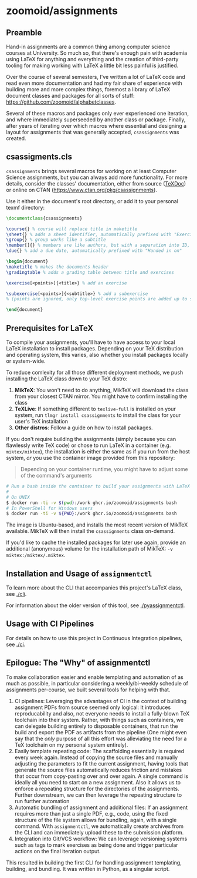 # zoomoid/assignments

## Preamble

Hand-in assignments are a common thing among computer science courses at
University. So much so, that there's enough pain with academia using LaTeX for
anything and everything and the creation of third-party tooling for making
working with LaTeX a little bit less painful is justified.

Over the course of several semesters, I've written a lot of LaTeX code and read
even more documentation and had my fair share of experience with building more
and more complex things, foremost a library of LaTeX document classes and
packages for all sorts of stuff: <https://github.com/zoomoid/alphabetclasses>.

Several of these macros and packages only ever experienced one iteration, and
where immediately superseeded by another class or package. Finally, after years
of iterating over which macros where essential and designing a layout for
assignments that was generally accepted, `csassignments` was created.

## csassigments.cls

`csassignments` brings several macros for working on at least Computer Science
assignments, but you can always add more functionality. For more details,
consider the classes' documentation, either from source ([TeXDoc](./tex/latex/csassignments/csassignments.dtx)) or
online on CTAN (<https://www.ctan.org/pkg/csassignments>).

Use it either in the document's root directory, or add it to your personal texmf
directory:

```latex
\documentclass{csassignments}

\course{} % course will replace title in maketitle
\sheet{} % adds a sheet identifier, automatically prefixed with "Exercise Sheet"
\group{} % group works like a subtitle
\member[]{} % members are like authors, but with a separation into ID, name, and surname
\due{} % add a due date, automatically prefixed with "Handed in on"

\begin{document}
\maketitle % makes the documents header
\gradingtable % adds a grading table between title and exercises

\exercise[<points>]{<title>} % add an exercise

\subexercise[<points>]{<subtitle>} % add a subexercise
% (points are ignored, only top-level exercise points are added up to sum in grading table)

\end{document}
```

## Prerequisites for LaTeX

To compile your assignments, you'll have to have access to your local LaTeX installation to install packages.
Depending on your TeX distribution and operating system, this varies, also whether you install packages locally
or system-wide.

To reduce comlexity for all those different deployment methods, we push installing the LaTeX class down to your
TeX distro:

1. **MikTeX**: You won't need to do anything, MikTeX will download the class from your closest CTAN mirror. You might have to confirm installing the class
2. **TeXLive**: If something different to `texlive-full` is installed on your system, run `tlmgr install csassignments` to install the class for your user's TeX installation
3. **Other distros**: Follow a guide on how to install packages.

If you don't require building the assignments (simply because you can flawlessly write TeX code) or chose to run LaTeX in a container (e.g. `miktex/miktex`), the installation is either the same as if you run from the host system, _or_ you use
the container image provided from this repository:

> Depending on your container runtime, you might have to adjust some of the command's arguments

```bash
# Run a bash inside the container to build your assignments with LaTeX directly
#
# On UNIX
$ docker run -ti -v $(pwd):/work ghcr.io/zoomoid/assignments bash
# In PowerShell for Windows users
$ docker run -ti -v ${PWD}:/work ghcr.io/zoomoid/assignments bash
```

The image is Ubuntu-based, and installs the most recent version of MikTeX available. MikTeX will then install the `csassignments` class on-demand.

If you'd like to cache the installed packages for later use again, provide an additional (anonymous) volume for the
installation path of MikTeX: `-v miktex:/miktex/.miktex`.

## Installation and Usage of `assignmentctl`

To learn more about the CLI that accompanies this project's LaTeX class, see [./cli](./cli/README.md).

For information about the older version of this tool, see [./pyassignmentctl](./pyassignmentctl/README.md).

## Usage with CI Pipelines

For details on how to use this project in Continuous Integration pipelines, see [./ci](./ci/README.md).

## Epilogue: The "Why" of assignmentctl

To make collaboration easier and enable templating and automation of as much as
possible, in particular considering a weekly/bi-weekly schedule of assignments
per-course, we built several tools for helping with that.

1. CI pipelines: Leveraging the advantages of CI in the context of building
   assignment PDFs from source seemed only logical: It introduces
   reproducability and also, not everyone needs to install a fully-blown TeX
   toolchain into their system. Rather, with things such as containers, we can
   delegate building entirely to disposable containers, that run the build and
   export the PDF as artifacts from the pipeline (One might even say that the
   _only_ purpose of all this effort was alleviating the need for a TeX
   toolchain on my personal system entirely).
2. Easily template repeating code: The scaffolding essentially is required every week
   again. Instead of copying the source files
   and manually adjusting the parameters to fit the current assignment, having
   tools that generate the source files automatically reduces friction and
   mistakes that occur from copy-pasting over and over again. A single command
   is ideally all you need to start on a new assignment. Also it allows us to
   enforce a repeating structure for the directories of the assignments. Further
   downstream, we can then leverage the repeating structure to run further
   automation
3. Automatic bundling of assignment and additional files: If an assignment requires more
   than just a single PDF, e.g., code, using the fixed structure of the file system allows
   for bundling, again, with a single command. With `assignmentctl`, we automatically create
   archives from the CLI and can immediately upload these to the submission platform.
4. Integration into Git/VCS workflow: We can leverage versioning systems such as tags
   to mark exercises as being done and trigger particular actions on the final iteration output.

This resulted in building the first CLI for handling assignment templating, building, and bundling.
It was written in Python, as a singular script.
